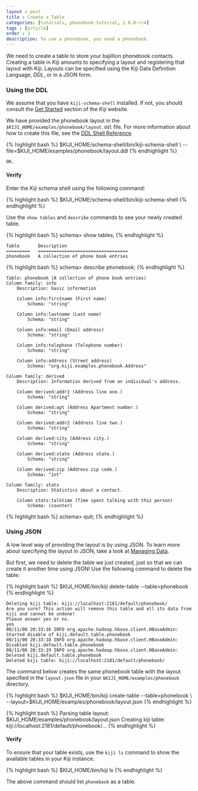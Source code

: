 ```yaml
---
layout : post
title : Create a Table
categories: [tutorials, phonebook-tutorial, 1.0.0-rc4]
tags : [article]
order : 3
description: To use a phonebook, you need a phonebook.
---
```


We need to create a table to store your bajillion phonebook contacts.
Creating a table in Kiji amounts to specifying a layout and registering
that layout with Kiji. Layouts can be specified using the Kiji
Data Definition Language, *DDL*, or in a JSON form.

### Using the DDL

We assume that you have `kiji-schema-shell` installed. If not, you should
consult the [Get Started](http://www.kiji.org/getstarted) section of the Kiji website.

We have provided the phonebook layout in the `$KIJI_HOME/examples/phonebook/layout.ddl` file.
For more information about how to create this file, see the
[DDL Shell Reference]({{site.userguide_url}}/schema/1.0.0-rc4/schema-shell-ddl-ref/).

<div class="userinput">
{% highlight bash %}
$KIJI_HOME/schema-shell/bin/kiji-schema-shell \
    --file=$KIJI_HOME/examples/phonebook/layout.ddl
{% endhighlight %}
</div>

    OK.

#### Verify
Enter the Kiji schema shell using the following command:

<div class="userinput">
{% highlight bash %}
$KIJI_HOME/schema-shell/bin/kiji-schema-shell
{% endhighlight %}
</div>

Use the `show tables` and `describe` commands to see your newly created table.

<div class="userinput">
{% highlight bash %}
schema> show tables;
{% endhighlight %}
</div>

    Table       Description
    =========   ==================================
    phonebook   A collection of phone book entries

<div class="userinput">
{% highlight bash %}
schema> describe phonebook;
{% endhighlight %}
</div>

    Table: phonebook (A collection of phone book entries)
    Column family: info
        Description: basic information

        Column info:firstname (First name)
            Schema: "string"

        Column info:lastname (Last name)
            Schema: "string"

        Column info:email (Email address)
            Schema: "string"

        Column info:telephone (Telephone number)
            Schema: "string"

        Column info:address (Street address)
            Schema: "org.kiji.examples.phonebook.Address"

    Column family: derived
        Description: Information derived from an individual's address.

        Column derived:addr1 (Address line one.)
            Schema: "string"

        Column derived:apt (Address Apartment number.)
            Schema: "string"

        Column derived:addr2 (Address line two.)
            Schema: "string"

        Column derived:city (Address city.)
            Schema: "string"

        Column derived:state (Address state.)
            Schema: "string"

        Column derived:zip (Address zip code.)
            Schema: "int"

    Column family: stats
        Description: Statistics about a contact.

        Column stats:talktime (Time spent talking with this person)
            Schema: (counter)

<div class="userinput">
{% highlight bash %}
schema> quit;
{% endhighlight %}
</div>

### Using JSON

A low level way of providing the layout is by using JSON. To learn more about specifying
the layout in JSON, take a look at [Managing Data]({{site.userguide_url}}/schema/1.0.0-rc4/managing-data/).

But first, we need to delete the table we just created, just so that we can create it
another time using JSON! Use the following command to delete the table:

<div class="userinput">
{% highlight bash %}
$KIJI_HOME/bin/kiji delete-table --table=phonebook
{% endhighlight %}
</div>

    Deleting kiji table: kiji://localhost:2181/default/phonebook/
    Are you sure? This action will remove this table and all its data from kiji and cannot be undone!
    Please answer yes or no.
    yes
    00/11/00 20:33:16 INFO org.apache.hadoop.hbase.client.HBaseAdmin: Started disable of kiji.default.table.phonebook
    00/11/00 20:33:18 INFO org.apache.hadoop.hbase.client.HBaseAdmin: Disabled kiji.default.table.phonebook
    00/11/00 20:33:19 INFO org.apache.hadoop.hbase.client.HBaseAdmin: Deleted kiji.default.table.phonebook
    Deleted kiji table: kiji://localhost:2181/default/phonebook/

The command below creates the same phonebook table with the layout specified in the `layout.json` file in your
`$KIJI_HOME/examples/phonebook` directory.

<div class="userinput">
{% highlight bash %}
$KIJI_HOME/bin/kiji create-table --table=phonebook \
    --layout=$KIJI_HOME/examples/phonebook/layout.json
{% endhighlight %}
</div>

{% highlight bash %}
Parsing table layout: $KIJI_HOME/examples/phonebook/layout.json
Creating kiji table: kiji://localhost:2181/default/phonebook/...
{% endhighlight %}


#### Verify

To ensure that your table exists, use the `kiji ls` command to show the available
tables in your Kiji instance.

<div class="userinput">
{% highlight bash %}
$KIJI_HOME/bin/kiji ls
{% endhighlight %}
</div>

The above command should list `phonebook` as a table.
